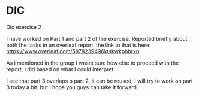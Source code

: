# DIC
Dic exercise 2



I have worked on Part 1 and part 2 of the exercise. Reported briefly about both the tasks in an overleaf report. the link to that is here:
https://www.overleaf.com/5978239496ktskwkphbrxp

As i mentioned in the group i wasnt sure how else to proceed with the report, I did based on what I could interpret.

I see that part 3 overlaps o part 2, it can be reused, I will try to work on part 3 today a bit. but i hope you guys can take it forward.
